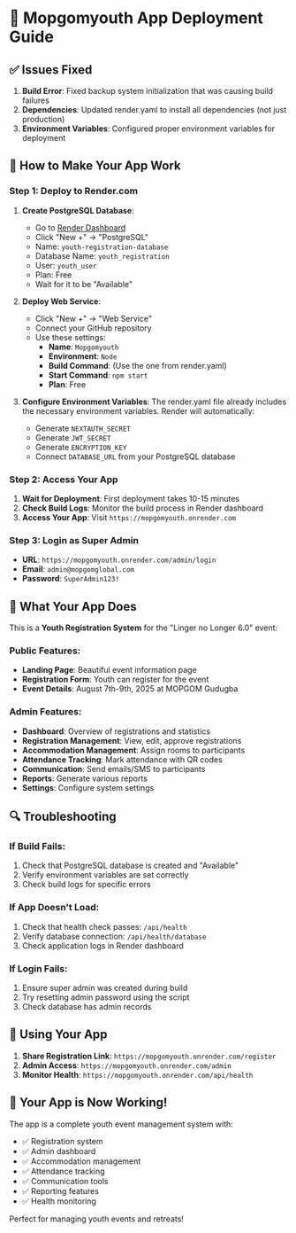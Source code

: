 # 🚀 Mopgomyouth App Deployment Guide

## ✅ Issues Fixed

1. **Build Error**: Fixed backup system initialization that was causing build failures
2. **Dependencies**: Updated render.yaml to install all dependencies (not just production)
3. **Environment Variables**: Configured proper environment variables for deployment

## 🔧 How to Make Your App Work

### Step 1: Deploy to Render.com

1. **Create PostgreSQL Database**:
   - Go to [Render Dashboard](https://dashboard.render.com)
   - Click "New +" → "PostgreSQL"
   - Name: `youth-registration-database`
   - Database Name: `youth_registration`
   - User: `youth_user`
   - Plan: Free
   - Wait for it to be "Available"

2. **Deploy Web Service**:
   - Click "New +" → "Web Service"
   - Connect your GitHub repository
   - Use these settings:
     - **Name**: `Mopgomyouth`
     - **Environment**: `Node`
     - **Build Command**: (Use the one from render.yaml)
     - **Start Command**: `npm start`
     - **Plan**: Free

3. **Configure Environment Variables**:
   The render.yaml file already includes the necessary environment variables.
   Render will automatically:
   - Generate `NEXTAUTH_SECRET`
   - Generate `JWT_SECRET`
   - Generate `ENCRYPTION_KEY`
   - Connect `DATABASE_URL` from your PostgreSQL database

### Step 2: Access Your App

1. **Wait for Deployment**: First deployment takes 10-15 minutes
2. **Check Build Logs**: Monitor the build process in Render dashboard
3. **Access Your App**: Visit `https://mopgomyouth.onrender.com`

### Step 3: Login as Super Admin

- **URL**: `https://mopgomyouth.onrender.com/admin/login`
- **Email**: `admin@mopgomglobal.com`
- **Password**: `SuperAdmin123!`

## 🎯 What Your App Does

This is a **Youth Registration System** for the "Linger no Longer 6.0" event:

### Public Features:
- **Landing Page**: Beautiful event information page
- **Registration Form**: Youth can register for the event
- **Event Details**: August 7th-9th, 2025 at MOPGOM Gudugba

### Admin Features:
- **Dashboard**: Overview of registrations and statistics
- **Registration Management**: View, edit, approve registrations
- **Accommodation Management**: Assign rooms to participants
- **Attendance Tracking**: Mark attendance with QR codes
- **Communication**: Send emails/SMS to participants
- **Reports**: Generate various reports
- **Settings**: Configure system settings

## 🔍 Troubleshooting

### If Build Fails:
1. Check that PostgreSQL database is created and "Available"
2. Verify environment variables are set correctly
3. Check build logs for specific errors

### If App Doesn't Load:
1. Check that health check passes: `/api/health`
2. Verify database connection: `/api/health/database`
3. Check application logs in Render dashboard

### If Login Fails:
1. Ensure super admin was created during build
2. Try resetting admin password using the script
3. Check database has admin records

## 📱 Using Your App

1. **Share Registration Link**: `https://mopgomyouth.onrender.com/register`
2. **Admin Access**: `https://mopgomyouth.onrender.com/admin`
3. **Monitor Health**: `https://mopgomyouth.onrender.com/api/health`

## 🎉 Your App is Now Working!

The app is a complete youth event management system with:
- ✅ Registration system
- ✅ Admin dashboard
- ✅ Accommodation management
- ✅ Attendance tracking
- ✅ Communication tools
- ✅ Reporting features
- ✅ Health monitoring

Perfect for managing youth events and retreats!
